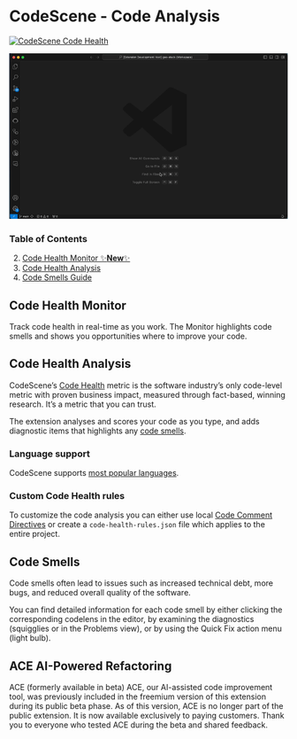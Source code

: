# CodeScene - Code Analysis
[![CodeScene Code Health](https://codescene.io/projects/36131/status-badges/code-health)](https://codescene.io/projects/36131)

![screenshot3](screenshots/review-showcase.gif)


### Table of Contents
2. [Code Health Monitor ✨**New**✨](#code-health-monitor)
3. [Code Health Analysis](#code-health-analysis) 
4. [Code Smells Guide](#code-smells)

## Code Health Monitor
Track code health in real-time as you work. The Monitor highlights code smells and shows you opportunities where to improve your code.

## Code Health Analysis
CodeScene’s [Code Health](https://codescene.io/docs/guides/technical/code-health.html) metric is the software industry’s only code-level metric with proven business impact, measured through fact-based, winning research. It’s a metric that you can trust.

The extension analyses and scores your code as you type, and adds diagnostic items that highlights any [code smells](#code-smells).

### Language support
CodeScene supports [most popular languages](https://codescene.io/docs/usage/language-support.html#supported-programming-languages).


### Custom Code Health rules
To customize the code analysis you can either use local [Code Comment Directives](https://codescene.io/docs/guides/technical/code-health.html#disable-local-smells-via-code-comment-directives) or create a `code-health-rules.json` file which applies to the entire project.  


## Code Smells

Code smells often lead to issues such as increased technical debt, more bugs, and reduced overall quality of the software.

You can find detailed information for each code smell by either clicking the corresponding codelens in the editor, by examining the diagnostics (squigglies or in the Problems view), or by using the Quick Fix action menu (light bulb).

## ACE AI-Powered Refactoring
ACE (formerly available in beta)
ACE, our AI-assisted code improvement tool, was previously included in the freemium version of this extension during its public beta phase.
As of this version, ACE is no longer part of the public extension. It is now available exclusively to paying customers.
Thank you to everyone who tested ACE during the beta and shared feedback.



